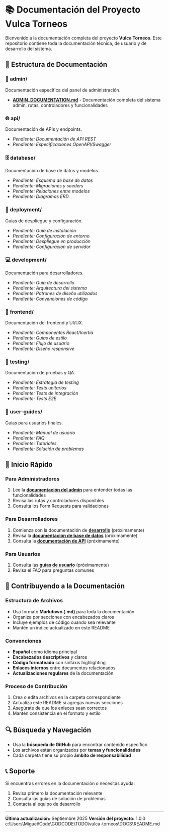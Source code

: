 # 📚 Documentación del Proyecto Vulca Torneos

Bienvenido a la documentación completa del proyecto **Vulca Torneos**. Este repositorio contiene toda la documentación técnica, de usuario y de desarrollo del sistema.

## 📁 Estructura de Documentación

### 🔧 **admin/**
Documentación específica del panel de administración.
- **[ADMIN_DOCUMENTATION.md](admin/ADMIN_DOCUMENTATION.md)** - Documentación completa del sistema admin, rutas, controladores y funcionalidades

### 🌐 **api/**
Documentación de APIs y endpoints.
- *Pendiente: Documentación de API REST*
- *Pendiente: Especificaciones OpenAPI/Swagger*

### 🗄️ **database/**
Documentación de base de datos y modelos.
- *Pendiente: Esquema de base de datos*
- *Pendiente: Migraciones y seeders*
- *Pendiente: Relaciones entre modelos*
- *Pendiente: Diagramas ERD*

### 🚀 **deployment/**
Guías de despliegue y configuración.
- *Pendiente: Guía de instalación*
- *Pendiente: Configuración de entorno*
- *Pendiente: Despliegue en producción*
- *Pendiente: Configuración de servidor*

### 💻 **development/**
Documentación para desarrolladores.
- *Pendiente: Guía de desarrollo*
- *Pendiente: Arquitectura del sistema*
- *Pendiente: Patrones de diseño utilizados*
- *Pendiente: Convenciones de código*

### 🎨 **frontend/**
Documentación del frontend y UI/UX.
- *Pendiente: Componentes React/Inertia*
- *Pendiente: Guías de estilo*
- *Pendiente: Flujo de usuario*
- *Pendiente: Diseño responsive*

### 🧪 **testing/**
Documentación de pruebas y QA.
- *Pendiente: Estrategia de testing*
- *Pendiente: Tests unitarios*
- *Pendiente: Tests de integración*
- *Pendiente: Tests E2E*

### 👥 **user-guides/**
Guías para usuarios finales.
- *Pendiente: Manual de usuario*
- *Pendiente: FAQ*
- *Pendiente: Tutoriales*
- *Pendiente: Solución de problemas*

## 🚀 Inicio Rápido

### Para Administradores
1. Lee la **[documentación del admin](admin/ADMIN_DOCUMENTATION.md)** para entender todas las funcionalidades
2. Revisa las rutas y controladores disponibles
3. Consulta los Form Requests para validaciones

### Para Desarrolladores
1. Comienza con la documentación de **[desarrollo](development/)** (próximamente)
2. Revisa la **[documentación de base de datos](database/)** (próximamente)
3. Consulta la **[documentación de API](api/)** (próximamente)

### Para Usuarios
1. Consulta las **[guías de usuario](user-guides/)** (próximamente)
2. Revisa el FAQ para preguntas comunes

## 📝 Contribuyendo a la Documentación

### Estructura de Archivos
- Usa formato **Markdown (.md)** para toda la documentación
- Organiza por secciones con encabezados claros
- Incluye ejemplos de código cuando sea relevante
- Mantén un índice actualizado en este README

### Convenciones
- **Español** como idioma principal
- **Encabezados descriptivos** y claros
- **Código formateado** con sintaxis highlighting
- **Enlaces internos** entre documentos relacionados
- **Actualizaciones regulares** de la documentación

### Proceso de Contribución
1. Crea o edita archivos en la carpeta correspondiente
2. Actualiza este README si agregas nuevas secciones
3. Asegúrate de que los enlaces sean correctos
4. Mantén consistencia en el formato y estilo

## 🔍 Búsqueda y Navegación

- Usa la **búsqueda de GitHub** para encontrar contenido específico
- Los archivos están organizados por **temas y funcionalidades**
- Cada carpeta tiene su propio **ámbito de responsabilidad**

## 📞 Soporte

Si encuentras errores en la documentación o necesitas ayuda:
1. Revisa primero la documentación relevante
2. Consulta las guías de solución de problemas
3. Contacta al equipo de desarrollo

---

**Última actualización:** Septiembre 2025
**Versión del proyecto:** 1.0.0</content>
<parameter name="filePath">c:\Users\Miguel\Code\GODCODE\TODO\vulca-torneos\DOCS\README.md